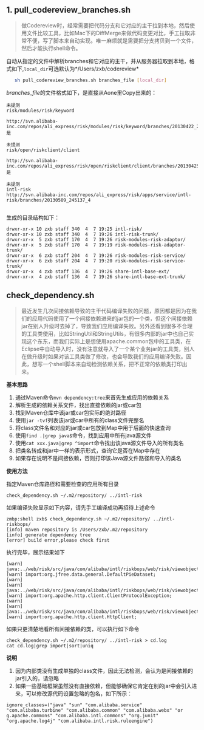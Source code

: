 ## 1. pull_codereview_branches.sh
>做Codereview时，经常需要把代码分支和它对应的主干拉到本地，然后使用文件比较工具，比如Mac下的DiffMerge来做代码变更对比，手工拉取非常不便，写了脚本来自动实现。唯一麻烦就是需要把分支拷贝到一个文件，然后才能执行shell命令。

自动从指定的文件中解析branches和它对应的主干，并从服务器拉取到本地，格式如下,`local_dir`可选默认为*/Users/zxb/codereview*
```bash
   sh pull_codereview_branches.sh branches_file [local_dir]
```
*branches_file*的文件格式如下，是直接从Aone里Copy出来的：
```
未提测
risk/modules/risk/keyword

http://svn.alibaba-inc.com/repos/ali_express/risk/modules/risk/keyword/branches/20130422_245137_1
是
			
未提测
risk/open/riskclient/client

http://svn.alibaba-inc.com/repos/ali_express/risk/open/riskclient/client/branches/20130425_245137_4
是
			
未提测
intl-risk
http://svn.alibaba-inc.com/repos/ali_express/risk/apps/service/intl-risk/branches/20130509_245137_4
	
```
生成的目录结构如下：
```
drwxr-xr-x 10 zxb staff 340  4  7 19:25 intl-risk/
drwxr-xr-x 10 zxb staff 340  4  7 19:26 intl-risk-trunk/
drwxr-xr-x  5 zxb staff 170  4  7 19:26 risk-modules-risk-adaptor/
drwxr-xr-x  5 zxb staff 170  4  7 19:19 risk-modules-risk-adaptor-trunk/
drwxr-xr-x  6 zxb staff 204  4  7 19:26 risk-modules-risk-service/
drwxr-xr-x  6 zxb staff 204  4  7 19:20 risk-modules-risk-service-trunk/
drwxr-xr-x  4 zxb staff 136  4  7 19:26 share-intl-base-ext/
drwxr-xr-x  4 zxb staff 136  4  7 19:26 share-intl-base-ext-trunk/
```

## check_dependency.sh
>最近发生几次间接依赖导致的主干代码编译失败的问题，原因都是因为在我们的应用代码使用了一个间接依赖进来的jar包的一个类，但这个间接依赖jar在别人升级时去掉了，导致我们应用编译失败。另外还看到很多不合理的工具类使用，比如StringUtil和StringUtils，有很多内部的jar中也自己实现这个东东，而我们实际上是想使用apache.common包中的工具类，在Eclipse中自动导入时，没有注意就导入了一个某个业务jar的工具类，别人在做升级时如果对该工具类做了修改，也会导致我们的应用编译失败。因此，想写一个shell脚本来自动检测依赖关系，把不正常的依赖类打印出来。

**基本思路**

1. 通过Maven命令`mvn dependency:tree`来首先生成应用的依赖关系
2. 解析生成的依赖关系文件，找出直接依赖的jar或car包
3. 找到Maven仓库中该jar或car包实际的绝对路径
4. 使用`jar -tvf`列表该jar或car中所有的class文件完整名
5. 将class文件名和对应的jar或car包放到Map中用于后面的快速查询
6. 使用`find .|grep java$`命令，找到应用中所有java源文件
7. 使用`cat xxx.java|grep ^import`命令找出该java源文件导入的所有类名
8. 把类名转成和jar中一样的表示形式，查询它是否在Map中存在
9. 如果存在说明不是间接依赖，否则打印该Java源文件路径和导入的类名

**使用方法**

指定Maven仓库路径和需要检查的应用所有目录
```
check_dependency.sh ~/.m2/repository/ ../intl-risk
```
如果编译失败显示如下内容，请先手工编译成功再招待上述命令
```
zmbp:shell zxb$ check_dependency.sh ~/.m2/repository/ ../intl-riskbops/
[info] maven repository is /Users/zxb/.m2/repository
[info] generate dependency tree
[error] build error,please check first
```
执行完毕，展示结果如下
```
[warn] java:../web/risk/src/java/com/alibaba/intl/riskbops/web/risk/viewobject/index/IndexVO.java
[warn] import:org.jfree.data.general.DefaultPieDataset;
[warn] 
[warn] java:../web/risk/src/java/com/alibaba/intl/riskbops/web/risk/viewobject/module/ObjectBinding.java
[warn] import:org.apache.http.client.ClientProtocolException;
[warn] 
[warn] java:../web/risk/src/java/com/alibaba/intl/riskbops/web/risk/viewobject/module/ObjectBinding.java
[warn] import:org.apache.http.client.HttpClient;
```
如果只更清楚地看所有间接依赖的类，可以执行如下命令
```
check_dependency.sh ~/.m2/repository/ ../intl-risk > cd.log
cat cd.log|grep import|sort|uniq
```

**说明**

1. 因为内部类没有生成单独的class文件，因此无法检测，会认为是间接依赖的jar引入的，请忽略
2. 如果一些基础框架虽然没有直接依赖，但能够确保它肯定在别的jar中会引入进来，可以修改源代码设置忽略的包名，如下所示：
```
ignore_classes=("java" "sun" "com.alibaba.service" "com.alibaba.turbine" "com.alibaba.common" "com.alibaba.webx" "or    g.apache.commons" "com.alibaba.intl.commons" "org.junit" "org.apache.log4j" "com.alibaba.intl.risk.ruleengine")
```

 

